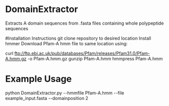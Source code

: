 # DomainExtractor
Extracts A domain sequences from .fasta files containing whole polypeptide sequences

#Installation Instructions
git clone repository to desired location
Install hmmer
Download Pfam-A hmm file to same location using:

curl ftp://ftp.ebi.ac.uk/pub/databases/Pfam/releases/Pfam31.0/Pfam-A.hmm.gz -o Pfam-A.hmm.gz
gunzip Pfam-A.hmm
hmmpress Pfam-A.hmm

# Example Usage 

python DomainExtractor.py --hmmfile Pfam-A.hmm --file example_input.fasta --domainposition 2
